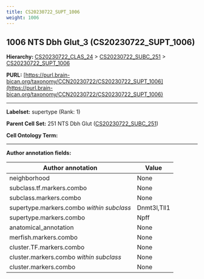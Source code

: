 ```yaml
---
title: CS20230722_SUPT_1006
weight: 1006
---
```

## 1006 NTS Dbh Glut_3 (CS20230722_SUPT_1006)
<b>Hierarchy: </b>
[CS20230722_CLAS_24](../CS20230722_CLAS_24) >
[CS20230722_SUBC_251](../CS20230722_SUBC_251) >
[CS20230722_SUPT_1006](../CS20230722_SUPT_1006)

**PURL:** [https://purl.brain-bican.org/taxonomy/CCN20230722/CS20230722_SUPT_1006](https://purl.brain-bican.org/taxonomy/CCN20230722/CS20230722_SUPT_1006)

---


**Labelset:** supertype (Rank: 1)

**Parent Cell Set:** 251 NTS Dbh Glut ([CS20230722_SUBC_251](../CS20230722_SUBC_251))



**Cell Ontology Term:** 

[MARKER GENES.]: #


---

[TRANSFERRED ANNOTATIONS.]: #


[AUTHOR ANNOTATION FIELDS.]: #


**Author annotation fields:**

| Author annotation | Value |
|-------------------|-------|
|neighborhood|None|
|subclass.tf.markers.combo|None|
|subclass.markers.combo|None|
|supertype.markers.combo _within subclass_|Dnmt3l,Tll1|
|supertype.markers.combo|Npff|
|anatomical_annotation|None|
|merfish.markers.combo|None|
|cluster.TF.markers.combo|None|
|cluster.markers.combo _within subclass_|None|
|cluster.markers.combo|None|
